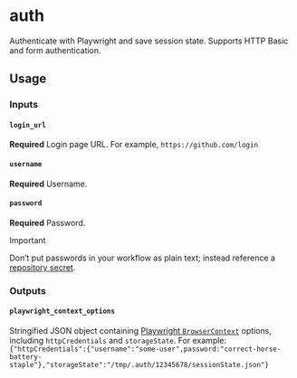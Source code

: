 # auth

Authenticate with Playwright and save session state. Supports HTTP Basic and form authentication.

## Usage

### Inputs

#### `login_url`

**Required** Login page URL. For example, `https://github.com/login`

#### `username`

**Required** Username.

#### `password`

**Required** Password.

> [!IMPORTANT]
> Don’t put passwords in your workflow as plain text; instead reference a [repository secret](https://docs.github.com/en/actions/how-tos/write-workflows/choose-what-workflows-do/use-secrets#creating-secrets-for-a-repository).

### Outputs

#### `playwright_context_options`

Stringified JSON object containing [Playwright `BrowserContext`](https://playwright.dev/docs/api/class-browsercontext) options, including `httpCredentials` and `storageState`. For example: `{"httpCredentials":{"username":"some-user",password:"correct-horse-battery-staple"},"storageState":"/tmp/.auth/12345678/sessionState.json"}`
